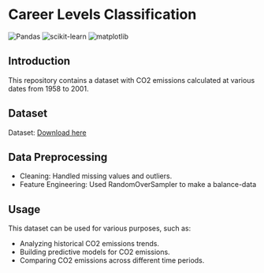 # Career Levels Classification
![Pandas](https://img.shields.io/badge/pandas-%23150458.svg?style=for-the-badge&logo=pandas&logoColor=white)
![scikit-learn](https://img.shields.io/badge/scikit--learn-%23F7931E.svg?style=for-the-badge&logo=scikit-learn&logoColor=white)
![matplotlib](https://img.shields.io/badge/imblearn-green?style=for-the-badge&logo=matplotlib&logoColor=white)

## Introduction
This repository contains a dataset with CO2 emissions calculated at various dates from 1958 to 2001.

## Dataset
Dataset: [Download here](https://github.com/tranvietcuong03/forecasting_CO2/blob/master/co2.csv) <br>

## Data Preprocessing
* Cleaning: Handled missing values and outliers.
* Feature Engineering: Used RandomOverSampler to make a balance-data

## Usage
This dataset can be used for various purposes, such as:
* Analyzing historical CO2 emissions trends.
* Building predictive models for CO2 emissions.
* Comparing CO2 emissions across different time periods.
